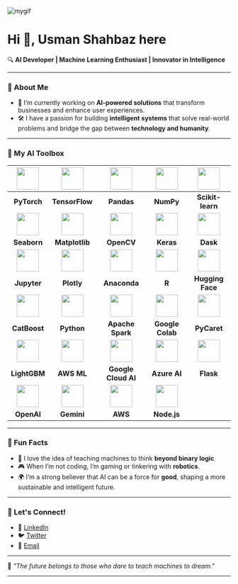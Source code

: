 
![mygif](https://github.com/user-attachments/assets/5b925d1c-9831-4a3e-a674-74d07cf08a8b)



# Hi 👋, Usman Shahbaz here

🔍 **AI Developer | Machine Learning Enthusiast | Innovator in Intelligence**

---

### 🚀 About Me

- 🔭 I’m currently working on **AI-powered solutions** that transform businesses and enhance user experiences.
- 🛠️ I have a passion for building **intelligent systems** that solve real-world problems and bridge the gap between **technology and humanity**.

---

### 🧠 My AI Toolbox

<center>
  
| <img height="50" src="https://www.vectorlogo.zone/logos/pytorch/pytorch-icon.svg"/> | <img height="50" src="https://www.vectorlogo.zone/logos/tensorflow/tensorflow-icon.svg"/> | <img height="50" src="https://pandas.pydata.org/static/img/pandas_white.svg"/> | <img height="50" src="https://upload.wikimedia.org/wikipedia/commons/3/31/NumPy_logo_2020.svg"/> | <img height="50" src="https://upload.wikimedia.org/wikipedia/commons/0/05/Scikit_learn_logo_small.svg"/> |
|:---:|:---:|:---:|:---:|:---:|
| **PyTorch** | **TensorFlow** | **Pandas** | **NumPy** | **Scikit-learn** |
| <img height="50" src="https://seaborn.pydata.org/_images/logo-tall-lightbg.svg"/> | <img height="50" src="https://matplotlib.org/stable/_static/images/logo2.svg"/> | <img height="50" src="https://upload.wikimedia.org/wikipedia/commons/2/2d/OpenCV_logo_and_wordmark.png"/> | <img height="50" src="https://upload.wikimedia.org/wikipedia/commons/a/ae/Keras_logo.svg"/> | <img height="50" src="https://upload.wikimedia.org/wikipedia/commons/4/4f/Dask_logo.svg"/>|
| **Seaborn** | **Matplotlib** | **OpenCV** | **Keras** | **Dask** |
| <img height="50" src="https://upload.wikimedia.org/wikipedia/commons/3/38/Jupyter_logo.svg"/> | <img height="50" src="https://images.plot.ly/logo/new-branding/plotly-logomark.png"/> | <img height="50" src="https://upload.wikimedia.org/wikipedia/en/c/cd/Anaconda_Logo.png"/> | <img height="50" src="https://upload.wikimedia.org/wikipedia/commons/thumb/1/1b/R_logo.svg/1024px-R_logo.svg.png"/> | <img height="50" src="https://huggingface.co/front/assets/huggingface_logo-noborder.svg"/>|
| **Jupyter** | **Plotly** | **Anaconda** | **R** | **Hugging Face** |
| <img height="50" src="https://upload.wikimedia.org/wikipedia/commons/0/05/CatBoost_logo.svg"/> | <img height="50" src="https://upload.wikimedia.org/wikipedia/commons/c/c3/Python-logo-notext.svg"/> | <img height="50" src="https://upload.wikimedia.org/wikipedia/commons/f/f3/Apache_Spark_logo.svg"/> | <img height="50" src="https://upload.wikimedia.org/wikipedia/commons/d/d0/Google_Colaboratory_SVG_Logo.svg"/> | <img height="50" src="https://pycaret.org/wp-content/uploads/2020/08/pycaret-logo-white-transparent.png"/> |
| **CatBoost** | **Python** | **Apache Spark** | **Google Colab** | **PyCaret** |
| <img height="50" src="https://upload.wikimedia.org/wikipedia/commons/0/0e/LightGBM_logo.png"/> | <img height="50" src="https://a0.awsstatic.com/libra-css/images/logos/aws_logo_smile_1200x630.png"/> | <img height="50" src="https://upload.wikimedia.org/wikipedia/commons/thumb/5/51/Google_cloud_logo.svg/512px-Google_cloud_logo.svg.png"/> | <img height="50" src="https://upload.wikimedia.org/wikipedia/commons/f/fd/Microsoft_Azure_Logo.svg"/> | <img height="50" src="https://upload.wikimedia.org/wikipedia/commons/3/3c/Flask_logo.svg"/> |
| **LightGBM** | **AWS ML** | **Google Cloud AI** | **Azure AI** | **Flask** |
| <img height="50" src="https://upload.wikimedia.org/wikipedia/commons/4/4f/OpenAI_Logo.svg"/> | <img height="50" src="https://www.svgrepo.com/show/306675/gemini.svg"/> | <img height="50" src="https://a0.awsstatic.com/libra-css/images/logos/aws_logo_smile_1200x630.png"/> | <img height="50" src="https://upload.wikimedia.org/wikipedia/commons/d/d9/Node.js_logo.svg"/> |
| **OpenAI** | **Gemini** | **AWS** | **Node.js** |

</center>




---

### 🧠 Fun Facts

- 🤖 I love the idea of teaching machines to think **beyond binary logic**.
- 🎮 When I’m not coding, I’m gaming or tinkering with **robotics**.
- 🌍 I’m a strong believer that AI can be a force for **good**, shaping a more sustainable and intelligent future.

---

### 🔗 Let's Connect!

- 💼 [LinkedIn](http://www.linkedin.com/in/usman-shahbaz71)
- 🐦 [Twitter](https://twitter.com/your-twitter)
- 📧 [Email](mailto:usmanshahbaz.dev@gmail.com)

--- 

🌱 *"The future belongs to those who dare to teach machines to dream."*

---
